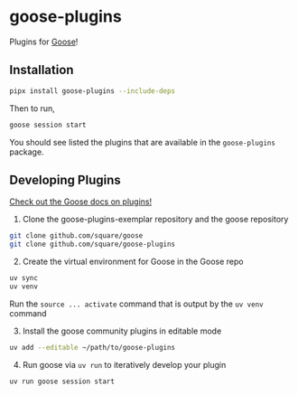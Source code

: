 # goose-plugins
Plugins for [Goose][goose]! 

## Installation

```sh
pipx install goose-plugins --include-deps
```

Then to run, 

```sh
goose session start
```

You should see listed the plugins that are available in the `goose-plugins` package.

## Developing Plugins

[Check out the Goose docs on plugins!][goose-docs]

1. Clone the goose-plugins-exemplar repository and the goose repository
```sh
git clone github.com/square/goose
git clone github.com/square/goose-plugins
```
2. Create the virtual environment for Goose in the Goose repo
```sh
uv sync
uv venv
```
Run the `source ... activate` command that is output by the `uv venv` command

3. Install the goose community plugins in editable mode
```sh
uv add --editable ~/path/to/goose-plugins
```
4. Run goose via `uv run` to iteratively develop your plugin
```sh
uv run goose session start
```

[goose]: https://github.com/square/goose
[goose-docs]: https://square.github.io/goose/plugins.html